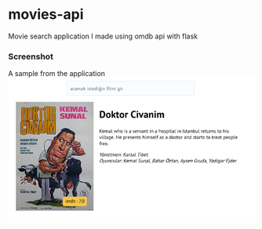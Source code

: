# movies-api

Movie search application I made using omdb api with flask

### Screenshot
A sample from the application
![Screenshot](https://github.com/berat/movies-api/blob/master/screenshot/ss.png?raw=true)
